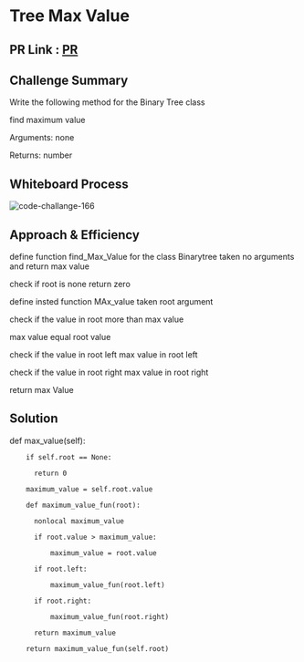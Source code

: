 # Tree Max Value
## PR Link : [PR](https://github.com/hind-hb/data-structures-and-algorithms2/pull/16/commits/2c9ad23c28d3b9ea43a97f3b0fd57103f55494f5)
##  Challenge Summary
Write the following method for the Binary Tree class

find maximum value

Arguments: none

Returns: number

## Whiteboard Process
![code-challange-166](https://user-images.githubusercontent.com/75991604/163284278-2cfa3115-fce0-4f96-b83c-d8e273176447.png)



## Approach & Efficiency
define function  find_Max_Value for the class Binarytree taken no arguments and return max value 

check if root is none return zero 

define insted function MAx_value taken root argument

check if the value in root more than max value 

max value equal root value 

check if the value in root left  max value in root left

check if the value in root right  max value in root right

return max Value 





## Solution

def max_value(self):

        if self.root == None:
        
          return 0
          
        maximum_value = self.root.value
        
        def maximum_value_fun(root):
        
          nonlocal maximum_value
          
          if root.value > maximum_value:
          
              maximum_value = root.value
              
          if root.left:
          
              maximum_value_fun(root.left)
              
          if root.right:
          
              maximum_value_fun(root.right)
              
          return maximum_value
          
        return maximum_value_fun(self.root)

